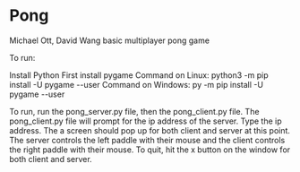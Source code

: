 # Pong
Michael Ott, David Wang
basic multiplayer pong game

To run:

Install Python
First install pygame
Command on Linux: python3 -m pip install -U pygame --user
Command on Windows: py -m pip install -U pygame --user

To run, run the pong_server.py file, then the pong_client.py file. The pong_client.py file will prompt for the ip address of the server. Type the ip address. The a screen should pop up for both client and server at this point. The server controls the left paddle with their mouse and the client controls the right paddle with their mouse. To quit, hit the x button on the window for both client and server.